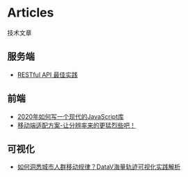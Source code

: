 # Articles
技术文章

## 服务端

- [RESTful API 最佳实践](http://www.ruanyifeng.com/blog/2018/10/restful-api-best-practices.html)

## 前端

- [2020年如何写一个现代的JavaScript库](https://mp.weixin.qq.com/s?__biz=MzA5NTM2MTEzNw==&mid=2736713618&idx=2&sn=733df2a274451bf896373df9571184ea&chksm=b6aace8c81dd479a739ee4424606cf8b40ba52006a661be73c4f3e931e4adab0382953de3221&mpshare=1&scene=23&srcid=1017XMhdT1XTEWhaRlkaP4wr#rd)
- [移动端适配方案-让分辨率来的更猛烈些吧！](https://juejin.im/post/5bc7fb9ef265da0acd20ebeb)

## 可视化
- [如何洞悉城市人群移动规律？DataV海量轨迹可视化实践解析](https://mp.weixin.qq.com/s?__biz=MzIzOTU0NTQ0MA==&mid=2247488506&idx=1&sn=4de7e503bc11c64cec7af98e8f0bd94f&chksm=e9292ef5de5ea7e3f5745d1273defa9bbe72912f13d930b1c345f99f7d60264ec5d0d4ae8444&mpshare=1&scene=23&srcid=1022Hfw4F6DPa1X2hNSmZIps#rd)

